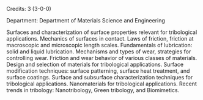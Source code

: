 Credits: 3 (3-0-0)

Department: Department of Materials Science and Engineering

Surfaces and characterization of surface properties relevant for tribological applications. Mechanics of surfaces in contact. Laws of friction, friction at macroscopic and microscopic length scales. Fundamentals of lubrication: solid and liquid lubrication. Mechanisms and types of wear, strategies for controlling wear. Friction and wear behavior of various classes of materials. Design and selection of materials for tribological applications. Surface modification techniques: surface patterning, surface heat treatment, and surface coatings. Surface and subsurface characterization techniques for tribological applications. Nanomaterials for tribological applications. Recent trends in tribology: Nanotribology, Green tribology, and Biomimetics.